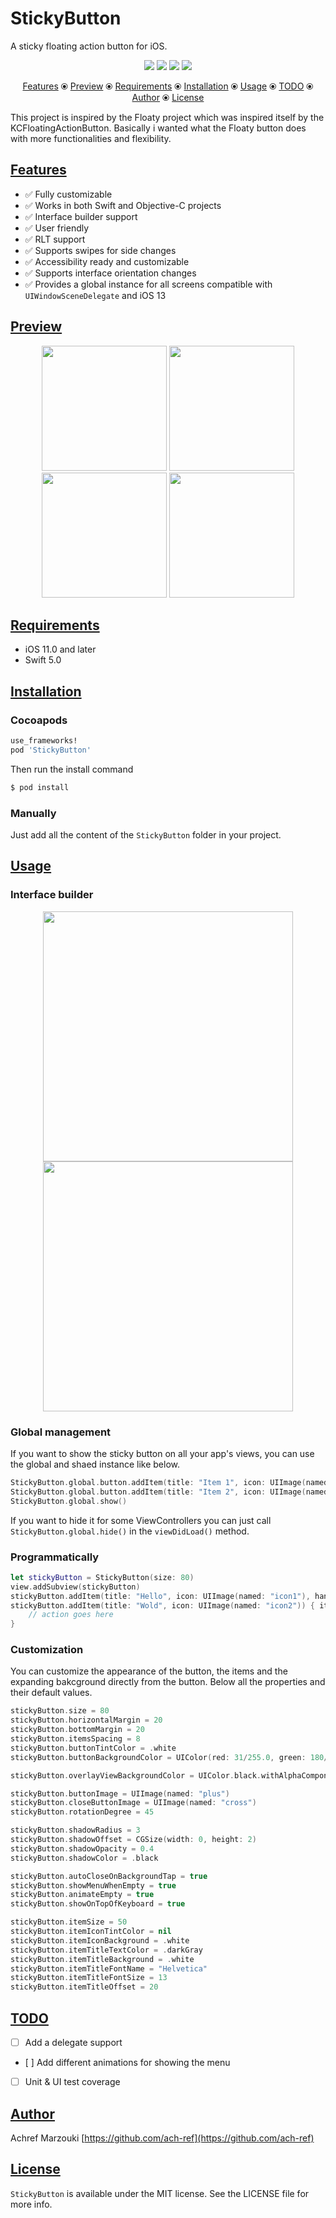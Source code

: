 # StickyButton
A sticky floating action button for iOS.<br/>

<p align="center">
    <a href="#"><img src="https://img.shields.io/badge/Swift-5.0-orange" /></a>
    <a href="https://cocoapods.org/pods/StickyButton"><img src="https://img.shields.io/cocoapods/v/StickyButton" /></a>
    <a href="https://cocoapods.org/pods/StickyButton"><img src="https://img.shields.io/cocoapods/p/StickyButton" /></a>
    <a href="https://cocoapods.org/pods/StickyButton"><img src="https://img.shields.io/cocoapods/l/StickyButton" /></a>
</p>

<p align="center">
    <a href="#features">Features</a> ⦿ 
    <a href="#preview">Preview</a> ⦿ 
    <a href="#requirements">Requirements</a> ⦿ 
    <a href="#installation">Installation</a> ⦿ 
    <a href="#usage">Usage</a> ⦿ 
    <a href="#todo">TODO</a> ⦿ 
    <a href="#author">Author</a> ⦿ 
    <a href="#license">License</a>
</p>

This project is inspired by the Floaty project which was inspired itself by the KCFloatingActionButton. Basically i wanted what the Floaty button does with more functionalities and flexibility.

## [Features](#features)

* ✅ Fully customizable
* ✅ Works in both Swift and Objective-C projects
* ✅ Interface builder support
* ✅ User friendly
* ✅ RLT support
* ✅ Supports swipes for side changes
* ✅ Accessibility ready and customizable
* ✅ Supports interface orientation changes
* ✅ Provides a global instance for all screens compatible with `UIWindowSceneDelegate` and iOS 13

## [Preview](#preview)

<p align="center">
    <img src="https://raw.githubusercontent.com/ach-ref/StickyButton/master/Resources/demo1.gif" width="200" />
    <img src="https://raw.githubusercontent.com/ach-ref/StickyButton/master/Resources/demo2.gif" width="200" />
    <img src="https://raw.githubusercontent.com/ach-ref/StickyButton/master/Resources/demo3.gif" width="200" />
    <img src="https://raw.githubusercontent.com/ach-ref/StickyButton/master/Resources/demo4.gif" width="200" />
</p>

## [Requirements](#requirements)

* iOS 11.0 and later
* Swift 5.0

## [Installation](#installation)

### Cocoapods

```ruby
use_frameworks!
pod 'StickyButton'
```
Then run the install command

```bash
$ pod install
```

### Manually

Just add all the content of the `StickyButton` folder in your project.

## [Usage](#usage)

### Interface builder

<p align="center">
    <img src="https://raw.githubusercontent.com/ach-ref/StickyButton/master/Resources/storyboard.gif" height="400" />
    <img src="https://raw.githubusercontent.com/ach-ref/StickyButton/master/Resources/xcode-inspector.png" height="400" />
</p>

### Global management

If you want to show the sticky button on all your app's views, you can use the global and shaed instance like below.

```swift
StickyButton.global.button.addItem(title: "Item 1", icon: UIImage(named: "icon"), handler: nil)
StickyButton.global.button.addItem(title: "Item 2", icon: UIImage(named: "icon"), handler: nil)
StickyButton.global.show()
```

If you want to hide it for some ViewControllers you can just call `StickyButton.global.hide()` in the `viewDidLoad()` method.

### Programmatically

```swift
let stickyButton = StickyButton(size: 80)
view.addSubview(stickyButton)
stickyButton.addItem(title: "Hello", icon: UIImage(named: "icon1"), handler: nil)
stickyButton.addItem(title: "Wold", icon: UIImage(named: "icon2")) { item in
    // action goes here
}
```

### Customization

You can customize the appearance of the button, the items and the expanding bakcground directly from the button. Below all the properties and their default values.

```swift
stickyButton.size = 80
stickyButton.horizontalMargin = 20
stickyButton.bottomMargin = 20
stickyButton.itemsSpacing = 8
stickyButton.buttonTintColor = .white
stickyButton.buttonBackgroundColor = UIColor(red: 31/255.0, green: 180/255.0, blue: 246/255.0, alpha: 1)

stickyButton.overlayViewBackgroundColor = UIColor.black.withAlphaComponent(0.5)

stickyButton.buttonImage = UIImage(named: "plus")
stickyButton.closeButtonImage = UIImage(named: "cross")
stickyButton.rotationDegree = 45

stickyButton.shadowRadius = 3
stickyButton.shadowOffset = CGSize(width: 0, height: 2)
stickyButton.shadowOpacity = 0.4
stickyButton.shadowColor = .black

stickyButton.autoCloseOnBackgroundTap = true
stickyButton.showMenuWhenEmpty = true
stickyButton.animateEmpty = true
stickyButton.showOnTopOfKeyboard = true

stickyButton.itemSize = 50
stickyButton.itemIconTintColor = nil
stickyButton.itemIconBackground = .white
stickyButton.itemTitleTextColor = .darkGray
stickyButton.itemTitleBackground = .white
stickyButton.itemTitleFontName = "Helvetica"
stickyButton.itemTitleFontSize = 13
stickyButton.itemTitleOffset = 20
```

## [TODO](#todo)

* [ ] Add a delegate support
* [ ] Add different animations for showing the menu
* [ ] Unit & UI test coverage

## [Author](#author)

Achref Marzouki [https://github.com/ach-ref](https://github.com/ach-ref)

## [License](#license)

`StickyButton` is available under the MIT license. See the LICENSE file for more info.
